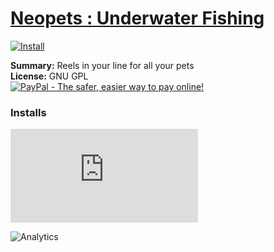 # [Neopets : Underwater Fishing](.)

[![Install](../../resources/image/install_button.jpg)](../../../../raw/master/scripts/Neopets_Underwater_Fishing/34126.user.js)

**Summary:** Reels in your line for all your pets<br />
**License:** GNU GPL<br />
[![PayPal - The safer, easier way to pay online!](https://www.paypalobjects.com/en_US/i/btn/btn_donate_SM.gif "PayPal - The safer, easier way to pay online!")](http://goo.gl/Fv19S)


### Installs
![Daily installs](http://gm.wesley.eti.br/count.php?id=scripts/Neopets_Underwater_Fishing/34126.user.js&type=image)

![Analytics](https://ga-beacon.appspot.com/UA-462297-6/master/Neopets_Underwater_Fishing?pixel)
